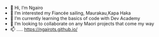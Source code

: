 - 👋 Hi, I’m Ngairo
- 👀 I’m interested my Fiancée sailing, Maurakau,Kapa Haka
- 🌱 I’m currently learning the basics of code with Dev Academy
- 💞️ I’m looking to collaborate on any Maori projects that come my way
- 📫 ..... https://ngairots.github.io/

<!---
NgairoTs/NgairoTs is a ✨ special ✨ repository because its `README.md` (this file) appears on your GitHub profile.
You can click the Preview link to take a look at your changes.
--->
